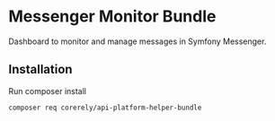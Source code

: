 # Messenger Monitor Bundle

Dashboard to monitor and manage messages in Symfony Messenger.

## Installation

Run composer install

```shell
composer req corerely/api-platform-helper-bundle
```
